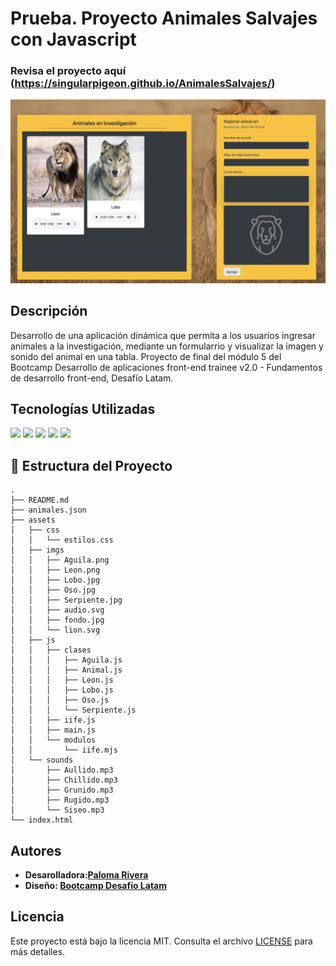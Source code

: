# Prueba. Proyecto Animales Salvajes con Javascript
### Revisa el proyecto aquí (https://singularpigeon.github.io/AnimalesSalvajes/)
![](/assets/imgs/previewAnimales.png)
## Descripción
Desarrollo de una aplicación dinámica que permita a los usuarios ingresar animales a la investigación, mediante un formularrio y visualizar la imagen y sonido del animal en una tabla.
Proyecto de final del módulo 5 del Bootcamp Desarrollo de aplicaciones front-end trainee v2.0 - Fundamentos de desarrollo front-end, Desafío Latam.

## Tecnologías Utilizadas

![](https://img.shields.io/badge/HTML5-E34F26?style=for-the-badge&logo=html5&logoColor=white) ![](https://img.shields.io/badge/Bootstrap-563D7C?style=for-the-badge&logo=bootstrap&logoColor=white) ![](https://img.shields.io/badge/CSS3-1572B6?style=for-the-badge&logo=css3&logoColor=white) ![](https://img.shields.io/badge/jQuery-0769AD?style=for-the-badge&logo=jquery&logoColor=white) ![](https://img.shields.io/badge/JavaScript-323330?style=for-the-badge&logo=javascript&logoColor=F7DF1E)



## 📁 Estructura del Proyecto

```plaintext
.
├── README.md
├── animales.json
├── assets
│   ├── css
│   │   └── estilos.css
│   ├── imgs
│   │   ├── Aguila.png
│   │   ├── Leon.png
│   │   ├── Lobo.jpg
│   │   ├── Oso.jpg
│   │   ├── Serpiente.jpg
│   │   ├── audio.svg
│   │   ├── fondo.jpg
│   │   └── lion.svg
│   ├── js
│   │   ├── clases
│   │   │   ├── Aguila.js
│   │   │   ├── Animal.js
│   │   │   ├── Leon.js
│   │   │   ├── Lobo.js
│   │   │   ├── Oso.js
│   │   │   └── Serpiente.js
│   │   ├── iife.js
│   │   ├── main.js
│   │   └── modulos
│   │       └── iife.mjs
│   └── sounds
│       ├── Aullido.mp3
│       ├── Chillido.mp3
│       ├── Grunido.mp3
│       ├── Rugido.mp3
│       └── Siseo.mp3
└── index.html

```

## Autores

- **Desarolladora:[Paloma Rivera](https://github.com/**SingularPigeon)**
- **Diseño: [Bootcamp Desafío Latam](desafiolatam.com)**

## Licencia

Este proyecto está bajo la licencia MIT. Consulta el archivo [LICENSE](https://github.com/michelanyelo/investigandoAnimales-DL/blob/main/LICENSE) para más detalles.
